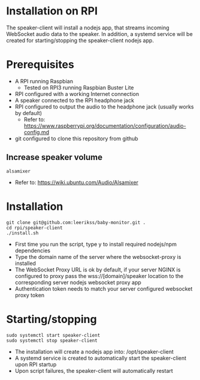 Installation on RPI
===

The speaker-client will install a nodejs app, that streams incoming WebSocket audio data to the speaker.
In addition, a systemd service will be created for starting/stopping the speaker-client nodejs app.

# Prerequisites
- A RPI running Raspbian
  - Tested on RPI3 running Raspbian Buster Lite
- RPI configured with a working Internet connection
- A speaker connected to the RPI headphone jack
- RPI configured to output the audio to the headphone jack (usually works by default)
  - Refer to: https://www.raspberrypi.org/documentation/configuration/audio-config.md
- git configured to clone this repository from github

## Increase speaker volume
```console
alsamixer
```
- Refer to: https://wiki.ubuntu.com/Audio/Alsamixer

# Installation
```console
git clone git@github.com:leerikss/baby-monitor.git .
cd rpi/speaker-client
./install.sh
```
- First time you run the script, type y to install required nodejs/npm dependencies
- Type the domain name of the server where the websocket-proxy is installed
- The WebSocket Proxy URL is ok by default, if your server NGINX is configured to proxy pass the wss://[domain]/speaker location to the corresponding server nodejs websocket proxy app
- Authentication token needs to match your server configured websocket proxy token

# Starting/stopping
```console
sudo systemctl start speaker-client
sudo systemctl stop speaker-client
```
- The installation will create a nodejs app into: 
  /opt/speaker-client
- A systemd service is created to automatically start the speaker-client upon RPI startup
- Upon script failures, the speaker-client will automatically restart
